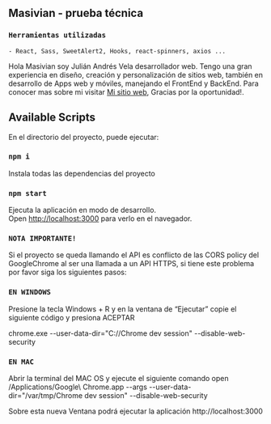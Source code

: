 ## Masivian - prueba técnica

### `Herramientas utilizadas`

    - React, Sass, SweetAlert2, Hooks, react-spinners, axios ...

Hola Masivian soy Julián Andrés Vela desarrollador web. Tengo una gran experiencia en diseño, creación y personalización de sitios web, también en desarrollo de Apps web y móviles, manejando el FrontEnd y BackEnd. Para conocer mas sobre mi visitar [Mi sitio web](https://ingenierojulian.com/), Gracias por la oportunidad!.

## Available Scripts

En el directorio del proyecto, puede ejecutar:

### `npm i`

Instala todas las dependencias del proyecto

### `npm start`

Ejecuta la aplicación en modo de desarrollo.<br />
Open [http://localhost:3000](http://localhost:3000) para verlo en el navegador.

### `NOTA IMPORTANTE!`

Si el proyecto se queda llamando el API es conflicto de las CORS policy del GoogleChrome al ser una llamada a un API HTTPS, si tiene este problema por favor siga los siguientes pasos:

### `EN WINDOWS`

Presione la tecla Windows + R y en la ventana de “Ejecutar” copie el siguiente código y presiona ACEPTAR

chrome.exe --user-data-dir="C://Chrome dev session" --disable-web-security

### `EN MAC`

Abrir la terminal del MAC OS y ejecute el siguiente comando
open /Applications/Google\ Chrome.app --args --user-data-dir="/var/tmp/Chrome dev session" --disable-web-security

Sobre esta nueva Ventana podrá ejecutar la aplicación http://localhost:3000
